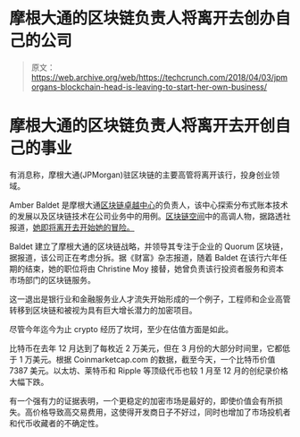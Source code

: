 # 摩根大通的区块链负责人将离开去创办自己的公司 

> 原文：<https://web.archive.org/web/https://techcrunch.com/2018/04/03/jpmorgans-blockchain-head-is-leaving-to-start-her-own-business/>

# 摩根大通的区块链负责人将离开去开创自己的事业

有消息称，摩根大通(JPMorgan)驻区块链的主要高管将离开该行，投身创业领域。

Amber Baldet 是摩根大通[区块链卓越中心](https://web.archive.org/web/20221209210632/https://www.jpmorgan.com/global/blockchain)的负责人，该中心探索分布式账本技术的发展以及区块链技术在公司业务中的用例。[区块链空间](https://web.archive.org/web/20221209210632/https://work.qz.com/1176058/jp-morgan-blockchain-leader-amber-baldet-is-disrupting-wall-street-from-the-inside-out/)中的高调人物，据路透社报道，[她即将离开去开始她的冒险。](https://web.archive.org/web/20221209210632/https://www.reuters.com/article/us-jpmorgan-blockchain/blockchain-executive-amber-baldet-to-leave-jpmorgan-idUSKCN1H91QE)

Baldet 建立了摩根大通的区块链战略，并领导其专注于企业的 Quorum 区块链，据报道，该公司正在考虑分拆。据《财富》杂志报道，随着 Baldet 在该行六年任期的结束，她的职位将由 Christine Moy 接替，她曾负责该行投资者服务和资本市场部门的区块链服务。

这一退出是银行业和金融服务业人才流失开始形成的一个例子，工程师和企业高管转移到区块链和被视为具有巨大增长潜力的加密项目。

尽管今年迄今为止 crypto 经历了坎坷，至少在估值方面是如此。

比特币在去年 12 月达到了每枚近 2 万美元，但在 3 月份的大部分时间里，它都低于 1 万美元。根据 Coinmarketcap.com 的数据，截至今天，一个比特币价值 7387 美元。以太坊、莱特币和 Ripple 等顶级代币也较 1 月至 12 月的创纪录价格大幅下跌。

有一个强有力的证据表明，一个更稳定的加密市场是最好的，即使价值会有所损失。高价格导致高交易费用，这使得开发商日子不好过，同时也增加了市场投机者和代币收藏者的不确定性。
